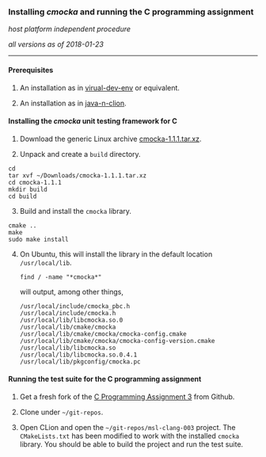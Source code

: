 ### Installing _cmocka_ and running the C programming assignment

_host platform independent procedure_

_all versions as of 2018-01-23_

* * *

#### Prerequisites

1. An installation as in [virual-dev-env](https://github.com/ivogeorg/os-playground/blob/master/virtual-dev-env.md) or equivalent.

2. An installation as in [java-n-clion](https://github.com/ivogeorg/os-playground/edit/master/java-n-clion.md).


#### Installing the _cmocka_ unit testing framework for C

1. Download the generic Linux archive [cmocka-1.1.1.tar.xz](https://cmocka.org/files/1.1/cmocka-1.1.1.tar.xz).

2. Unpack and create a `build` directory.

  ```
  cd
  tar xvf ~/Downloads/cmocka-1.1.1.tar.xz
  cd cmocka-1.1.1
  mkdir build
  cd build
  ```

3. Build and install the `cmocka` library.

  ```
  cmake ..
  make
  sudo make install
  ```
  
4. On Ubuntu, this will install the library in the default location `/usr/local/lib`.

   ```
   find / -name "*cmocka*"
   ```
   
   will output, among other things,
   
   ```
   /usr/local/include/cmocka_pbc.h
   /usr/local/include/cmocka.h
   /usr/local/lib/libcmocka.so.0
   /usr/local/lib/cmake/cmocka
   /usr/local/lib/cmake/cmocka/cmocka-config.cmake
   /usr/local/lib/cmake/cmocka/cmocka-config-version.cmake
   /usr/local/lib/libcmocka.so
   /usr/local/lib/libcmocka.so.0.4.1
   /usr/local/lib/pkgconfig/cmocka.pc
   ```

#### Running the test suite for the C programming assignment

1. Get a fresh fork of the [C Programming Assignment 3](https://github.com/ivogeorg/msl-clang-003) from Github.

2. Clone under `~/git-repos`.

3. Open CLion and open the `~/git-repos/msl-clang-003` project. The `CMakeLists.txt` has been modified to work with the installed `cmocka` library. You should be able to build the project and run the test suite.
